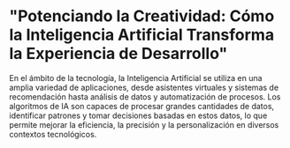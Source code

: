 # "Potenciando la Creatividad: Cómo la Inteligencia Artificial Transforma la Experiencia de Desarrollo"
En el ámbito de la tecnología, la Inteligencia Artificial se utiliza en una amplia variedad de aplicaciones, desde asistentes virtuales y sistemas de recomendación hasta análisis de datos y automatización de procesos. Los algoritmos de IA son capaces de procesar grandes cantidades de datos, identificar patrones y tomar decisiones basadas en estos datos, lo que permite mejorar la eficiencia, la precisión y la personalización en diversos contextos tecnológicos.
